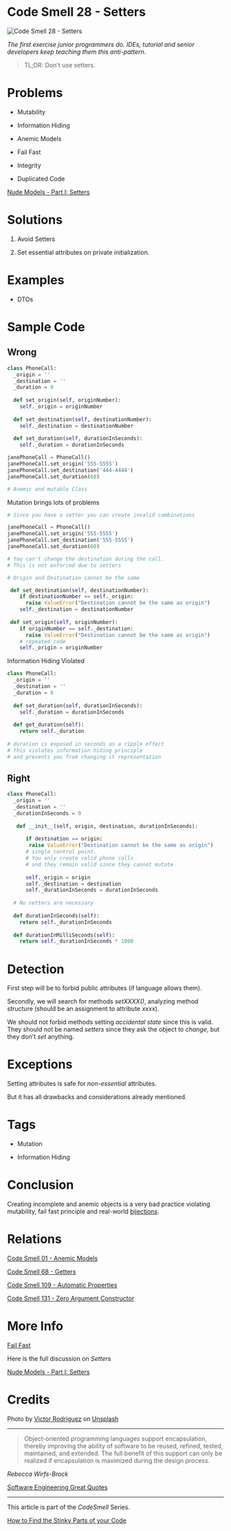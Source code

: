 # Code Smell 28 - Setters

![Code Smell 28 - Setters](Code%20Smell%2028%20-%20Setters.jpg)

*The first exercise junior programmers do. IDEs, tutorial and senior developers keep teaching them this anti-pattern.*

> TL;DR: Don't use setters.
 
# Problems

- Mutability

- Information Hiding

- Anemic Models

- Fail Fast

- Integrity

- Duplicated Code

[Nude Models - Part I: Setters](https://github.com/mcsee/Software-Design-Articles/tree/main/Articles/Theory/Nude%20Models - Part%20I Setters/readme.md)

# Solutions

1. Avoid Setters

2. Set essential attributes on private initialization.

# Examples

- DTOs

# Sample Code

## Wrong 

[Gist Url]: # (https://gist.github.com/mcsee/7133ca38aceb3bace14d25548610f682)
```python
class PhoneCall:
  _origin = ''
  _destination = ''
  _duration = 0
  
  def set_origin(self, originNumber):
    self._origin = originNumber
    
  def set_destination(self, destinationNumber):
    self._destination = destinationNumber
    
  def set_duration(self, durationInSeconds):
    self._duration = durationInSeconds 

janePhoneCall = PhoneCall()
janePhoneCall.set_origin('555-5555')
janePhoneCall.set_destination('444-4444')
janePhoneCall.set_duration(60)

# Anemic and mutable Class
```

Mutation brings lots of problems

[Gist Url]: # (https://gist.github.com/mcsee/2706ba1e510ef085a1f25dde11254e1a)
```python
# Since you have a setter you can create invalid combinations

janePhoneCall = PhoneCall()
janePhoneCall.set_origin('555-5555')
janePhoneCall.set_destination('555-5555')
janePhoneCall.set_duration(60) 

# You can't change the destination during the call.
# This is not enforced due to setters

# Origin and Destination cannot be the same

 def set_destination(self, destinationNumber):
    if destinationNumber == self._origin:
      raise ValueError("Destination cannot be the same as origin")
    self._destination = destinationNumber
    
 def set_origin(self, originNumber):
    if originNumber == self._destination:
      raise ValueError("Destination cannot be the same as origin")
    # repeated code   
    self._origin = originNumber
```
 
Information Hiding Violated

[Gist Url]: # (https://gist.github.com/mcsee/63efec0e8bfd02179e0510a2db922580)
```python
class PhoneCall:
  _origin = ''
  _destination = ''
  _duration = 0
    
  def set_duration(self, durationInSeconds):
    self._duration = durationInSeconds
            
  def get_duration(self):
    return self._duration
  
# duration is exposed in seconds as a ripple effect
# this violates information hiding principle
# and prevents you from changing it representation
```

## Right
 
[Gist Url]: # (https://gist.github.com/mcsee/a32cc664ed6e5cc61f5d824f587ffcb8)
```python
class PhoneCall:
  _origin = ''
  _destination = ''
  _durationInSeconds = 0
  
   def __init__(self, origin, destination, durationInSeconds):
      
      if destination == origin:
       raise ValueError("Destination cannot be the same as origin")
      # single control point.
      # You only create valid phone calls 
      # and they remain valid since they cannot mutate
      
      self._origin = origin
      self._destination = destination
      self._durationInSeconds = durationInSeconds
      
  # No setters are necessary 
             
  def durationInSeconds(self):
    return self._durationInSeconds
  
  def durationInMilliSeconds(self):
    return self._durationInSeconds * 1000
```

# Detection

First step will be to forbid public attributes (if language allows them). 

Secondly, we will search for methods *setXXXX()*, analyzing method structure (should be an assignment to attribute *xxxx*).

We should not forbid methods setting *accidental state* since this is valid. They should not be named *setters* since they ask the object to *change*, but they don't *set* anything. 

# Exceptions

Setting attributes is safe for *non-essential* attributes. 

But it has all drawbacks and considerations already mentioned.

# Tags

- Mutation

- Information Hiding

# Conclusion

Creating incomplete and anemic objects is a very bad practice violating 
mutability, fail fast principle and real-world [bijections](https://github.com/mcsee/Software-Design-Articles/tree/main/Articles/Theory/The%20One%20and%20Only%20Software%20Design%20Principle/readme.md).
 
# Relations

[Code Smell 01 - Anemic Models](https://github.com/mcsee/Software-Design-Articles/tree/main/Articles/Code%20Smells/Code%20Smell%2001%20-%20Anemic%20Models/readme.md)

[Code Smell 68 - Getters](https://github.com/mcsee/Software-Design-Articles/tree/main/Articles/Code%20Smells/Code%20Smell%2068%20-%20Getters/readme.md)

[Code Smell 109 - Automatic Properties](https://github.com/mcsee/Software-Design-Articles/tree/main/Articles/Code%20Smells/Code%20Smell%20109%20-%20Automatic%20Properties/readme.md)

[Code Smell 131 - Zero Argument Constructor](https://github.com/mcsee/Software-Design-Articles/tree/main/Articles/Code%20Smells/Code%20Smell%20131%20-%20Zero%20Argument%20Constructor/readme.md)

# More Info

[Fail Fast](https://github.com/mcsee/Software-Design-Articles/tree/main/Articles/Theory/Fail%20Fast/readme.md)

Here is the full discussion on *Setters*

[Nude Models - Part I: Setters](https://github.com/mcsee/Software-Design-Articles/tree/main/Articles/Theory/Nude%20Models - Part%20I Setters/readme.md) 
 
# Credits

Photo by [Victor Rodriguez](https://unsplash.com/@vimarovi) on [Unsplash](https://unsplash.com/s/photos/crowded)

* * *

> Object-oriented programming languages support encapsulation, thereby improving the ability of software to be reused, refined, tested, maintained, and extended. The full benefit of this support can only be realized if encapsulation is maximized during the design process.

_Rebecca Wirfs-Brock_

[Software Engineering Great Quotes](https://github.com/mcsee/Software-Design-Articles/tree/main/Articles/Quotes/Software%20Engineering%20Great%20Quotes/readme.md)

* * *

This article is part of the *CodeSmell* Series.

[How to Find the Stinky Parts of your Code](https://github.com/mcsee/Software-Design-Articles/tree/main/Articles/Code%20Smells/How%20to%20Find%20the%20Stinky%20parts%20of%20your%20Code/readme.md)
